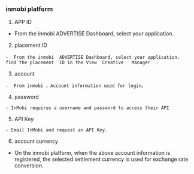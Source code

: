 ###  inmobi platform
   1. APP ID
	
   -  From the inmobi  ADVERTISE Dashboard, select your application. 
   2. placement ID	
	
	-  From the inmobi  ADVERTISE Dashboard, select your application， find the placement  ID in the View  Creative   Manager  .
   3. 	account

    -  From inmobi ，Account information used for login。
   4. 	 password
	
	- InMobi requires a username and password to access their API
   5. 	 API Key	

	- Email InMobi and request an API Key.
   6. account currency	

- On the inmobi  platform, when the above account information is registered, the selected settlement currency is used for exchange rate conversion.